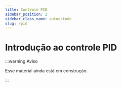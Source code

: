 ```yaml
---
title: Controle PID
sidebar_position: 2
sidebar_class_name: autoestudo
slug: /pid
---
```


# Introdução ao controle PID

:::warning Aviso

Esse material ainda está em construção.

:::
